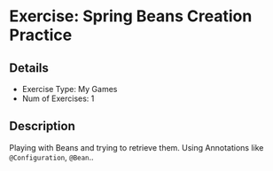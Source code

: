# Exercise: Spring Beans Creation Practice

## Details
- Exercise Type: My Games
- Num of Exercises: 1

## Description
Playing with Beans and trying to retrieve them.
Using Annotations like `@Configuration`, `@Bean`..
